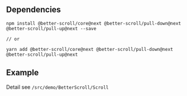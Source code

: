 ## Dependencies

```
npm install @better-scroll/core@next @better-scroll/pull-down@next @better-scroll/pull-up@next --save

// or

yarn add @better-scroll/core@next @better-scroll/pull-down@next @better-scroll/pull-up@next
```

## Example

Detail see `/src/demo/BetterScroll/Scroll`